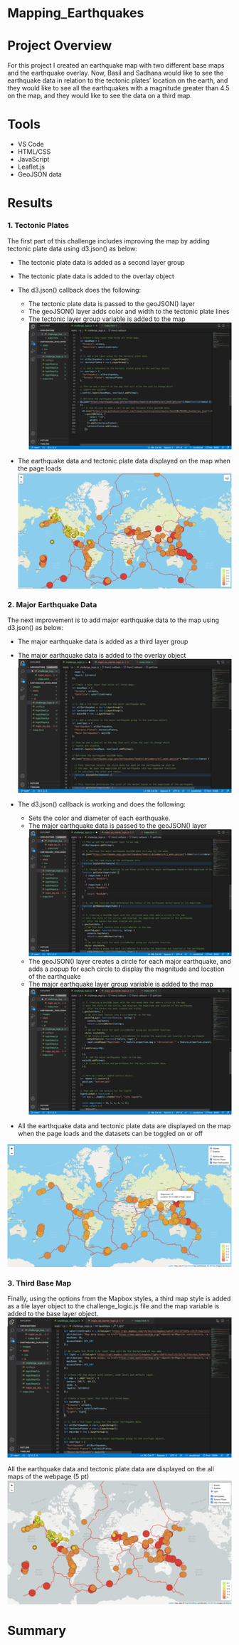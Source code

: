 # Mapping_Earthquakes
# Project Overview
For this project I created an earthquake map with two different base maps and the earthquake overlay. Now, Basil and Sadhana would like to see the earthquake data in relation to the tectonic plates’ location on the earth, and they would like to see all the earthquakes with a magnitude greater than 4.5 on the map, and they would like to see the data on a third map.

# Tools
- VS Code<br/>
- HTML/CSS<br/>
- JavaScript<br/>
- Leaflet.js<br/>
- GeoJSON data

# Results
### 1. Tectonic Plates
The first part of this challenge includes improving the map by adding tectonic plate data using d3.json() as below:<br/>
- The tectonic plate data is added as a second layer group<br/>
- The tectonic plate data is added to the overlay object<br/>
- The d3.json() callback does the following:<br/>
  - The tectonic plate data is passed to the geoJSON() layer
  - The geoJSON() layer adds color and width to the tectonic plate lines
  - The tectonic layer group variable is added to the map
![Del1_code.png](https://github.com/rmat112/Mapping_Earthquakes/blob/main/Earthquake_Challenge/images/Del1_code.png)

- The earthquake data and tectonic plate data displayed on the map when the page loads 
![Del1_final.png](https://github.com/rmat112/Mapping_Earthquakes/blob/main/Earthquake_Challenge/images/Del1_final.png)

### 2. Major Earthquake Data
The next improvement is to add major earthquake data to the map using d3.json() as below:<br/>
- The major earthquake data is added as a third layer group
- The major earthquake data is added to the overlay object
![Del2_code(1).png](https://github.com/rmat112/Mapping_Earthquakes/blob/main/Earthquake_Challenge/images/Del2_code(1).png)
- The d3.json() callback is working and does the following:
  - Sets the color and diameter of each earthquake.
  - The major earthquake data is passed to the geoJSON() layer
 ![Del2_code(2).png](https://github.com/rmat112/Mapping_Earthquakes/blob/main/Earthquake_Challenge/images/Del2_code(2).png)
  - The geoJSON() layer creates a circle for each major earthquake, and adds a popup for each circle to display the magnitude and location of the earthquake
  - The major earthquake layer group variable is added to the map
![DEL2_code(3).png](https://github.com/rmat112/Mapping_Earthquakes/blob/main/Earthquake_Challenge/images/DEL2_code(3).png)

- All the earthquake data and tectonic plate data are displayed on the map when the page loads and the datasets can be toggled on or off

![Del2_final.png](https://github.com/rmat112/Mapping_Earthquakes/blob/main/Earthquake_Challenge/images/Del2_final.png)


### 3. Third Base Map
Finally, using the options from the Mapbox styles, a third map style is added as a tile layer object to the challenge_logic.js file and the map variable is added to the base layer object.
![Del3_code.png](https://github.com/rmat112/Mapping_Earthquakes/blob/main/Earthquake_Challenge/images/Del3_code.png)

All the earthquake data and tectonic plate data are displayed on the all maps of the webpage (5 pt)
![Del3_base3.png](https://github.com/rmat112/Mapping_Earthquakes/blob/main/Earthquake_Challenge/images/Del3_base3.png)
# Summary
